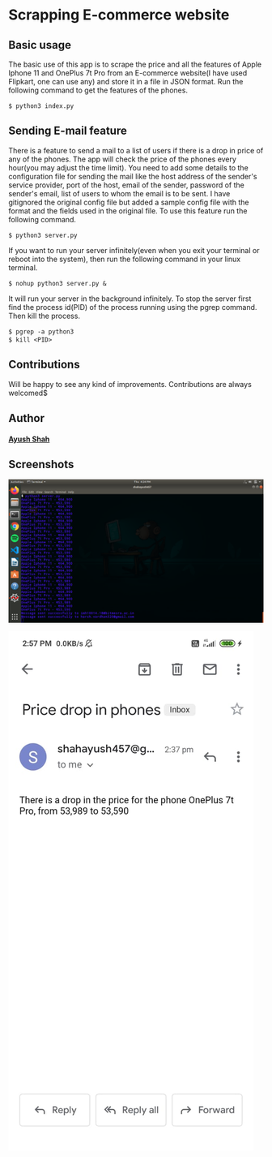 # Scrapping E-commerce website

## Basic usage

The basic use of this app is to scrape the price and all the features of Apple Iphone 11
and OnePlus 7t Pro from an E-commerce website(I have used Flipkart, one can use any) and store it in a file in JSON format.
Run the following command to get the features of the phones.
```
$ python3 index.py
```

## Sending E-mail feature

There is a feature to send a mail to a list of users if there is a drop in price of any of the phones.
The app will check the price of the phones every hour(you may adjust the time limit). You need to add some
details to the configuration file for sending the mail like the host address of the sender's service provider,
port of the host, email of the sender, password of the sender's email, list of users to whom the email is to be 
sent. I have gitignored the original config file but added a sample config file with the format and the fields 
used in the original file.
To use this feature run the following command.
```
$ python3 server.py
```
If you want to run your server infinitely(even when you exit your terminal or reboot into the system),
then run the following command in your linux terminal.
```
$ nohup python3 server.py &
```
It will run your server in the background infinitely.
To stop the server first find the process id(PID) of the process running using the pgrep command.
Then kill the process.
```
$ pgrep -a python3
$ kill <PID>
```

## Contributions

Will be happy to see any kind of improvements. Contributions are always welcomed$

## Author

#### [Ayush Shah](https://github.com/shahayush457)

## Screenshots

![Screenshot of the updates](./images/updates.png)

![Screenshot of the mail](./images/img.jpeg)


